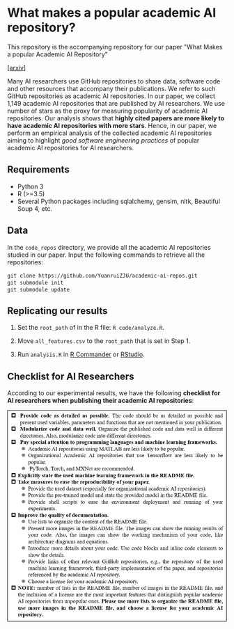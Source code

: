 # What makes a popular academic AI repository?
This repository is the accompanying repository for our paper "What Makes a popular Academic AI Repository"

[[arxiv]](https://arxiv.org/abs/2010.02472)

Many AI researchers use GitHub repositories to share data, software code and other resources that accompany their publications. 
We refer to such GitHub repositories as academic AI repositories. 
In our paper, we collect 1,149 academic AI repositories that are published by AI researchers.
We use number of stars as the proxy for measuring popularity of academic AI repositories.
Our analysis shows that **highly cited papers are more likely to have academic AI repositories with more stars**.
Hence, in our paper, we perform an empirical analysis of the collected academic AI repositories aiming to highlight *good software engineering practices* of popular academic AI repositories for AI researchers.


## Requirements
* Python 3
* R (>=3.5)
* Several Python packages including sqlalchemy, gensim, nltk, Beautiful Soup 4, etc. 

## Data
In the `code_repos` directory, we provide all the academic AI repositories studied in our paper. Input the following commands to retrieve all the repositories:

```
git clone https://github.com/YuanruiZJU/academic-ai-repos.git
git submodule init
git submodule update
```

## Replicating our results

1. Set the `root_path` of in the R file: `R code/analyze.R`.

2. Move `all_features.csv` to the `root_path` that is set in Step 1.

3. Run `analysis.R` in [R Commander](https://socialsciences.mcmaster.ca/jfox/Misc/Rcmdr/) or [RStudio](https://rstudio.com/).

## Checklist for AI Researchers

According to our experimental results, we have the following **checklist for AI researchers when publishing their academic AI repositories**:

![avatar](pictures/checklist.png)

